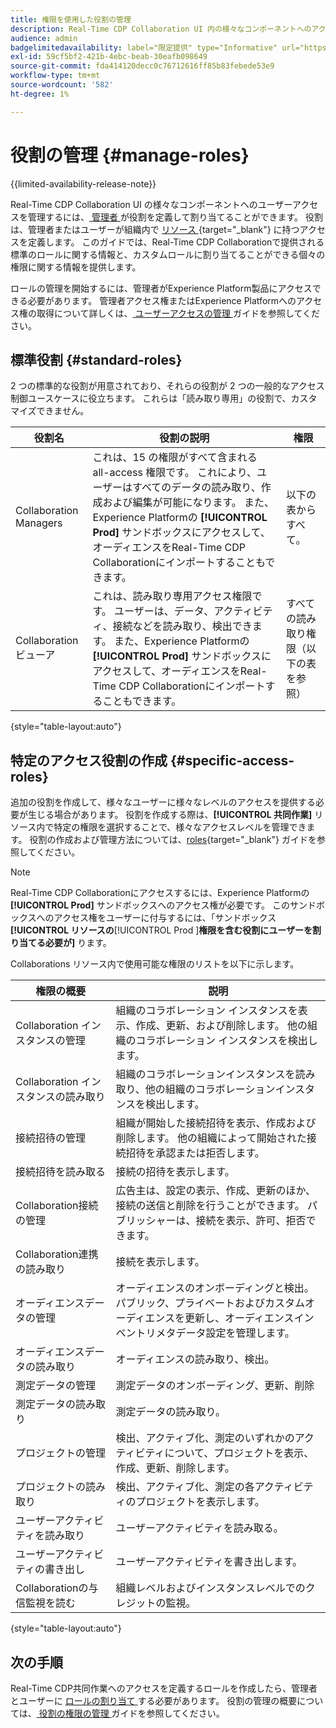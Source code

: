 ```yaml
---
title: 権限を使用した役割の管理
description: Real-Time CDP Collaboration UI 内の様々なコンポーネントへのアクセスを提供する、使用可能なすべてのロールリソースを理解します。
audience: admin
badgelimitedavailability: label="限定提供" type="Informative" url="https://helpx.adobe.com/legal/product-descriptions/real-time-customer-data-platform-collaboration.html newtab=true"
exl-id: 59cf5bf2-421b-4ebc-beab-30eafb098649
source-git-commit: fda414120decc0c76712616ff85b83febede53e9
workflow-type: tm+mt
source-wordcount: '582'
ht-degree: 1%

---
```


# 役割の管理 {#manage-roles}

{{limited-availability-release-note}}

Real-Time CDP Collaboration UI の様々なコンポーネントへのユーザーアクセスを管理するには、[ 管理者 ](./manage-user-access.md#system-admin-gain-access) が役割を定義して割り当てることができます。 役割は、管理者またはユーザーが組織内で [ リソース ](https://experienceleague.adobe.com/en/docs/experience-platform/access-control/home#permissions){target="_blank"} に持つアクセスを定義します。 このガイドでは、Real-Time CDP Collaborationで提供される標準のロールに関する情報と、カスタムロールに割り当てることができる個々の権限に関する情報を提供します。

ロールの管理を開始するには、管理者がExperience Platform製品にアクセスできる必要があります。 管理者アクセス権またはExperience Platformへのアクセス権の取得について詳しくは、[ ユーザーアクセスの管理 ](./manage-user-access.md#manage-user-access-through-permissions) ガイドを参照してください。

## 標準役割 {#standard-roles}

2 つの標準的な役割が用意されており、それらの役割が 2 つの一般的なアクセス制御ユースケースに役立ちます。 これらは「読み取り専用」の役割で、カスタマイズできません。

| 役割名 | 役割の説明 | 権限 |
| --- | --- | --- | 
| Collaboration Managers | これは、15 の権限がすべて含まれる all-access 権限です。 これにより、ユーザーはすべてのデータの読み取り、作成および編集が可能になります。 また、Experience Platformの **[!UICONTROL Prod]** サンドボックスにアクセスして、オーディエンスをReal-Time CDP Collaborationにインポートすることもできます。 | 以下の表からすべて。 |
| Collaboration ビューア | これは、読み取り専用アクセス権限です。 ユーザーは、データ、アクティビティ、接続などを読み取り、検出できます。 また、Experience Platformの **[!UICONTROL Prod]** サンドボックスにアクセスして、オーディエンスをReal-Time CDP Collaborationにインポートすることもできます。 | すべての読み取り権限（以下の表を参照） |

{style="table-layout:auto"}

## 特定のアクセス役割の作成 {#specific-access-roles}

追加の役割を作成して、様々なユーザーに様々なレベルのアクセスを提供する必要が生じる場合があります。 役割を作成する際は、**[!UICONTROL 共同作業]** リソース内で特定の権限を選択することで、様々なアクセスレベルを管理できます。 役割の作成および管理方法については、[roles](https://experienceleague.adobe.com/en/docs/experience-platform/access-control/abac/permissions-ui/roles#create-new-role){target="_blank"} ガイドを参照してください。

>[!NOTE]
> Real-Time CDP Collaborationにアクセスするには、Experience Platformの **[!UICONTROL Prod]** サンドボックスへのアクセス権が必要です。 このサンドボックスへのアクセス権をユーザーに付与するには、「サンドボックス **[!UICONTROL リソースの**[!UICONTROL  Prod ]**権限を含む役割にユーザーを割り当てる必要が]** ります。

Collaborations リソース内で使用可能な権限のリストを以下に示します。

| 権限の概要 | 説明 |
| --- | --- |
| Collaboration インスタンスの管理 | 組織のコラボレーション インスタンスを表示、作成、更新、および削除します。 他の組織のコラボレーション インスタンスを検出します。 |
| Collaboration インスタンスの読み取り | 組織のコラボレーションインスタンスを読み取り、他の組織のコラボレーションインスタンスを検出します。 |
| 接続招待の管理 | 組織が開始した接続招待を表示、作成および削除します。 他の組織によって開始された接続招待を承認または拒否します。 |
| 接続招待を読み取る | 接続の招待を表示します。 |
| Collaboration接続の管理 | 広告主は、設定の表示、作成、更新のほか、接続の送信と削除を行うことができます。 パブリッシャーは、接続を表示、許可、拒否できます。 |
| Collaboration連携の読み取り | 接続を表示します。 |
| オーディエンスデータの管理 | オーディエンスのオンボーディングと検出。 パブリック、プライベートおよびカスタムオーディエンスを更新し、オーディエンスインベントリメタデータ設定を管理します。 |
| オーディエンスデータの読み取り | オーディエンスの読み取り、検出。 |
| 測定データの管理 | 測定データのオンボーディング、更新、削除 |
| 測定データの読み取り | 測定データの読み取り。 |
| プロジェクトの管理 | 検出、アクティブ化、測定のいずれかのアクティビティについて、プロジェクトを表示、作成、更新、削除します。 |
| プロジェクトの読み取り | 検出、アクティブ化、測定の各アクティビティのプロジェクトを表示します。 |
| ユーザーアクティビティを読み取り | ユーザーアクティビティを読み取る。 |
| ユーザーアクティビティの書き出し | ユーザーアクティビティを書き出します。 |
| Collaborationの与信監視を読む | 組織レベルおよびインスタンスレベルでのクレジットの監視。 |

{style="table-layout:auto"}

## 次の手順

Real-Time CDP共同作業へのアクセスを定義するロールを作成したら、管理者とユーザーに [ ロールの割り当て ](./manage-user-access.md#assign-a-role) する必要があります。 役割の管理の概要については、[ 役割の権限の管理 ](https://experienceleague.adobe.com/en/docs/experience-platform/access-control/abac/permissions-ui/permissions) ガイドを参照してください。
